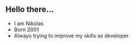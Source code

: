 ## Hello there...
* I am Nikolas
* Born 2001
* Always trying to improve my skills as developer

<!---
nikolas109/nikolas109 is a ✨ special ✨ repository because its `README.md` (this file) appears on your GitHub profile.
You can click the Preview link to take a look at your changes.
--->
